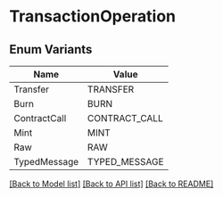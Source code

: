 # TransactionOperation

## Enum Variants

| Name | Value |
|---- | -----|
| Transfer | TRANSFER |
| Burn | BURN |
| ContractCall | CONTRACT_CALL |
| Mint | MINT |
| Raw | RAW |
| TypedMessage | TYPED_MESSAGE |


[[Back to Model list]](../README.md#documentation-for-models) [[Back to API list]](../README.md#documentation-for-api-endpoints) [[Back to README]](../README.md)


